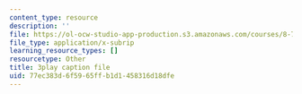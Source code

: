```yaml
---
content_type: resource
description: ''
file: https://ol-ocw-studio-app-production.s3.amazonaws.com/courses/8-701-introduction-to-nuclear-and-particle-physics-fall-2020/77ec383d6f5965ffb1d1458316d18dfe_4lUVayy53V4.srt
file_type: application/x-subrip
learning_resource_types: []
resourcetype: Other
title: 3play caption file
uid: 77ec383d-6f59-65ff-b1d1-458316d18dfe
---
```


